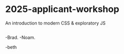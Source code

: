 # 2025-applicant-workshop

An introduction to modern CSS &amp; exploratory JS

##
-Brad.
-Noam.






-beth